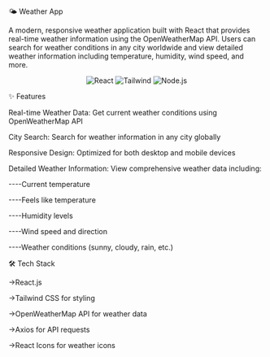 🌤️ Weather App

A modern, responsive weather application built with React that provides real-time weather information using the OpenWeatherMap API. Users can search for weather conditions in any city worldwide and view detailed weather information including temperature, humidity, wind speed, and more.
<p align="center">
  <img src="https://img.shields.io/badge/React-20232A?style=for-the-badge&logo=react&logoColor=61DAFB" alt="React"/>
  <img src="https://img.shields.io/badge/Tailwind_CSS-38B2AC?style=for-the-badge&logo=tailwind-css&logoColor=white" alt="Tailwind"/>
  <img src="https://img.shields.io/badge/Node.js-43853D?style=for-the-badge&logo=node.js&logoColor=white" alt="Node.js"/>
</p>
✨ Features

Real-time Weather Data: Get current weather conditions using OpenWeatherMap API

City Search: Search for weather information in any city globally

Responsive Design: Optimized for both desktop and mobile devices

Detailed Weather Information: View comprehensive weather data including:

----Current temperature

----Feels like temperature

----Humidity levels

----Wind speed and direction

----Weather conditions (sunny, cloudy, rain, etc.)




🛠️ Tech Stack

->React.js

->Tailwind CSS for styling

->OpenWeatherMap API for weather data

->Axios for API requests

->React Icons for weather icons
